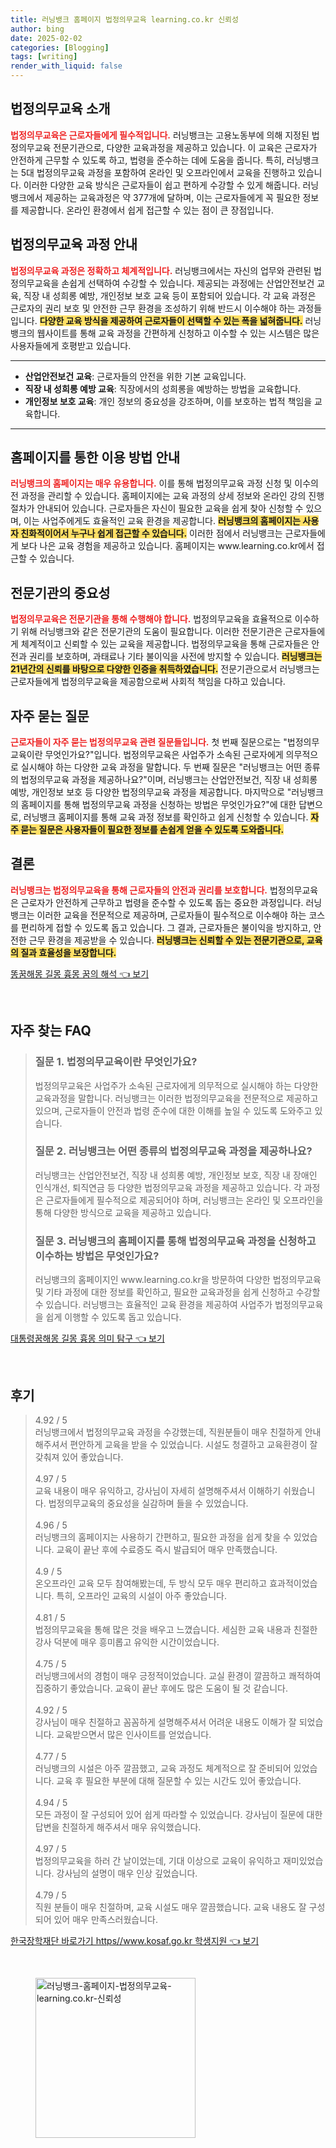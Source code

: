 ```yaml
---
title: 러닝뱅크 홈페이지 법정의무교육 learning.co.kr 신뢰성
author: bing
date: 2025-02-02
categories: [Blogging]
tags: [writing]
render_with_liquid: false
---
```



<h2 id='법정의무교육소개'>법정의무교육 소개</h2>

<p><b><span style="color: #ee2323;">법정의무교육은 근로자들에게 필수적입니다.</span></b> 러닝뱅크는 고용노동부에 의해 지정된 법정의무교육 전문기관으로, 다양한 교육과정을 제공하고 있습니다. 이 교육은 근로자가 안전하게 근무할 수 있도록 하고, 법령을 준수하는 데에 도움을 줍니다. 특히, 러닝뱅크는 5대 법정의무교육 과정을 포함하여 온라인 및 오프라인에서 교육을 진행하고 있습니다. 이러한 다양한 교육 방식은 근로자들이 쉽고 편하게 수강할 수 있게 해줍니다. 러닝뱅크에서 제공하는 교육과정은 약 377개에 달하며, 이는 근로자들에게 꼭 필요한 정보를 제공합니다. 온라인 환경에서 쉽게 접근할 수 있는 점이 큰 장점입니다.</p>

<h2 id='교육과정안내'>법정의무교육 과정 안내</h2>

<p><b><span style="color: #ee2323;">법정의무교육 과정은 정확하고 체계적입니다.</span></b> 러닝뱅크에서는 자신의 업무와 관련된 법정의무교육을 손쉽게 선택하여 수강할 수 있습니다. 제공되는 과정에는 산업안전보건 교육, 직장 내 성희롱 예방, 개인정보 보호 교육 등이 포함되어 있습니다. 각 교육 과정은 근로자의 권리 보호 및 안전한 근무 환경을 조성하기 위해 반드시 이수해야 하는 과정들입니다. <b><span style="background-color: #ffe066;">다양한 교육 방식을 제공하여 근로자들이 선택할 수 있는 폭을 넓혀줍니다.</span></b> 러닝뱅크의 웹사이트를 통해 교육 과정을 간편하게 신청하고 이수할 수 있는 시스템은 많은 사용자들에게 호평받고 있습니다.</p>

<hr />

<ul>
    <li><b>산업안전보건 교육</b>: 근로자들의 안전을 위한 기본 교육입니다.</li>
    <li><b>직장 내 성희롱 예방 교육</b>: 직장에서의 성희롱을 예방하는 방법을 교육합니다.</li>
    <li><b>개인정보 보호 교육</b>: 개인 정보의 중요성을 강조하며, 이를 보호하는 법적 책임을 교육합니다.</li>
</ul>

<hr />

<h2 id='홈페이지이용방법'>홈페이지를 통한 이용 방법 안내</h2>

<p><b><span style="color: #ee2323;">러닝뱅크의 홈페이지는 매우 유용합니다.</span></b> 이를 통해 법정의무교육 과정 신청 및 이수의 전 과정을 관리할 수 있습니다. 홈페이지에는 교육 과정의 상세 정보와 온라인 강의 진행 절차가 안내되어 있습니다. 근로자들은 자신이 필요한 교육을 쉽게 찾아 신청할 수 있으며, 이는 사업주에게도 효율적인 교육 환경을 제공합니다. <b><span style="background-color: #ffe066;">러닝뱅크의 홈페이지는 사용자 친화적이어서 누구나 쉽게 접근할 수 있습니다.</span></b> 이러한 점에서 러닝뱅크는 근로자들에게 보다 나은 교육 경험을 제공하고 있습니다. 홈페이지는 www.learning.co.kr에서 접근할 수 있습니다.</p>

<h2 id='전문기관의중요성'>전문기관의 중요성</h2>

<p><b><span style="color: #ee2323;">법정의무교육은 전문기관을 통해 수행해야 합니다.</span></b> 법정의무교육을 효율적으로 이수하기 위해 러닝뱅크와 같은 전문기관의 도움이 필요합니다. 이러한 전문기관은 근로자들에게 체계적이고 신뢰할 수 있는 교육을 제공합니다. 법정의무교육을 통해 근로자들은 안전과 권리를 보호하며, 과태료나 기타 불이익을 사전에 방지할 수 있습니다. <b><span style="background-color: #ffe066;">러닝뱅크는 21년간의 신뢰를 바탕으로 다양한 인증을 취득하였습니다.</span></b> 전문기관으로서 러닝뱅크는 근로자들에게 법정의무교육을 제공함으로써 사회적 책임을 다하고 있습니다.</p>

<h2 id='자주묻는질문'>자주 묻는 질문</h2>

<p><b><span style="color: #ee2323;">근로자들이 자주 묻는 법정의무교육 관련 질문들입니다.</span></b> 첫 번째 질문으로는 "법정의무교육이란 무엇인가요?"입니다. 법정의무교육은 사업주가 소속된 근로자에게 의무적으로 실시해야 하는 다양한 교육 과정을 말합니다. 두 번째 질문은 "러닝뱅크는 어떤 종류의 법정의무교육 과정을 제공하나요?"이며, 러닝뱅크는 산업안전보건, 직장 내 성희롱 예방, 개인정보 보호 등 다양한 법정의무교육 과정을 제공합니다. 마지막으로 "러닝뱅크의 홈페이지를 통해 법정의무교육 과정을 신청하는 방법은 무엇인가요?"에 대한 답변으로, 러닝뱅크 홈페이지를 통해 교육 과정 정보를 확인하고 쉽게 신청할 수 있습니다. <b><span style="background-color: #ffe066;">자주 묻는 질문은 사용자들이 필요한 정보를 손쉽게 얻을 수 있도록 도와줍니다.</span></b></p>

<h2 id='결론'>결론</h2>

<p><b><span style="color: #ee2323;">러닝뱅크는 법정의무교육을 통해 근로자들의 안전과 권리를 보호합니다.</span></b> 법정의무교육은 근로자가 안전하게 근무하고 법령을 준수할 수 있도록 돕는 중요한 과정입니다. 러닝뱅크는 이러한 교육을 전문적으로 제공하며, 근로자들이 필수적으로 이수해야 하는 코스를 편리하게 접할 수 있도록 돕고 있습니다. 그 결과, 근로자들은 불이익을 방지하고, 안전한 근무 환경을 제공받을 수 있습니다. <b><span style="background-color: #ffe066;">러닝뱅크는 신뢰할 수 있는 전문기관으로, 교육의 질과 효율성을 보장합니다.</span></b></p>


<p><a class="click-button" title="똥꿈해몽 길몽 흉몽 꿈의 해석" href="https://adkhouse.github.io/posts/%EB%98%A5%EA%BF%88%ED%95%B4%EB%AA%BD-%EA%B8%B8%EB%AA%BD-%ED%9D%89%EB%AA%BD-%EA%BF%88%EC%9D%98-%ED%95%B4%EC%84%9D/" rel="dofollow">똥꿈해몽 길몽 흉몽 꿈의 해석 👈 보기</a></p><br>
<h2 id='자주_찾는_FAQ'>자주 찾는 FAQ</h2>
<div itemscope="" itemtype="https://schema.org/FAQPage"> 
<blockquote> 
<div itemscope="" itemprop="mainEntity" itemtype="https://schema.org/Question"> 
<h3 itemprop="name">질문 1. 법정의무교육이란 무엇인가요?</h3> 
<div itemscope="" itemprop="acceptedAnswer" itemtype="https://schema.org/Answer"> 
<span itemprop="text"> 
<p>법정의무교육은 사업주가 소속된 근로자에게 의무적으로 실시해야 하는 다양한 교육과정을 말합니다. 러닝뱅크는 이러한 법정의무교육을 전문적으로 제공하고 있으며, 근로자들이 안전과 법령 준수에 대한 이해를 높일 수 있도록 도와주고 있습니다.</p> 
</span> 
</div> 
</div> 

<div itemscope="" itemprop="mainEntity" itemtype="https://schema.org/Question"> 
<h3 itemprop="name">질문 2. 러닝뱅크는 어떤 종류의 법정의무교육 과정을 제공하나요?</h3> 
<div itemscope="" itemprop="acceptedAnswer" itemtype="https://schema.org/Answer"> 
<span itemprop="text"> 
<p>러닝뱅크는 산업안전보건, 직장 내 성희롱 예방, 개인정보 보호, 직장 내 장애인 인식개선, 퇴직연금 등 다양한 법정의무교육 과정을 제공하고 있습니다. 각 과정은 근로자들에게 필수적으로 제공되어야 하며, 러닝뱅크는 온라인 및 오프라인을 통해 다양한 방식으로 교육을 제공하고 있습니다.</p> 
</span> 
</div> 
</div> 

<div itemscope="" itemprop="mainEntity" itemtype="https://schema.org/Question"> 
<h3 itemprop="name">질문 3. 러닝뱅크의 홈페이지를 통해 법정의무교육 과정을 신청하고 이수하는 방법은 무엇인가요?</h3> 
<div itemscope="" itemprop="acceptedAnswer" itemtype="https://schema.org/Answer"> 
<span itemprop="text"> 
<p>러닝뱅크의 홈페이지인 www.learning.co.kr을 방문하여 다양한 법정의무교육 및 기타 과정에 대한 정보를 확인하고, 필요한 교육과정을 쉽게 신청하고 수강할 수 있습니다. 러닝뱅크는 효율적인 교육 환경을 제공하여 사업주가 법정의무교육을 쉽게 이행할 수 있도록 돕고 있습니다.</p> 
</span> 
</div> 
</div> 
</blockquote> 
</div>
<p><a class="click-button" title="대통령꿈해몽 길몽 흉몽 의미 탐구" href="https://adkhouse.github.io/posts/%EB%8C%80%ED%86%B5%EB%A0%B9%EA%BF%88%ED%95%B4%EB%AA%BD-%EA%B8%B8%EB%AA%BD-%ED%9D%89%EB%AA%BD-%EC%9D%98%EB%AF%B8-%ED%83%90%EA%B5%AC/" rel="dofollow">대통령꿈해몽 길몽 흉몽 의미 탐구 👈 보기</a></p><br>
<h2 id='후기'>후기</h2>
<div itemscope itemtype="https://schema.org/Product">
  <blockquote>
  <div itemprop="review" itemscope itemtype="https://schema.org/Review">
      <div itemprop="reviewRating" itemscope itemtype="https://schema.org/Rating"> <span itemprop="ratingValue">4.92</span> / <span itemprop="bestRating">5</span> </div>
      <span itemprop="reviewBody">러닝뱅크에서 법정의무교육 과정을 수강했는데, 직원분들이 매우 친절하게 안내해주셔서 편안하게 교육을 받을 수 있었습니다. 시설도 청결하고 교육환경이 잘 갖춰져 있어 좋았습니다.</span>
  </div>
  <br>
  <div itemprop="review" itemscope itemtype="https://schema.org/Review">
      <div itemprop="reviewRating" itemscope itemtype="https://schema.org/Rating"> <span itemprop="ratingValue">4.97</span> / <span itemprop="bestRating">5</span> </div>
      <span itemprop="reviewBody">교육 내용이 매우 유익하고, 강사님이 자세히 설명해주셔서 이해하기 쉬웠습니다. 법정의무교육의 중요성을 실감하며 들을 수 있었습니다.</span>
  </div>
  <br>
  <div itemprop="review" itemscope itemtype="https://schema.org/Review">
      <div itemprop="reviewRating" itemscope itemtype="https://schema.org/Rating"> <span itemprop="ratingValue">4.96</span> / <span itemprop="bestRating">5</span> </div>
      <span itemprop="reviewBody">러닝뱅크의 홈페이지는 사용하기 간편하고, 필요한 과정을 쉽게 찾을 수 있었습니다. 교육이 끝난 후에 수료증도 즉시 발급되어 매우 만족했습니다.</span>
  </div>
  <br>
  <div itemprop="review" itemscope itemtype="https://schema.org/Review">
      <div itemprop="reviewRating" itemscope itemtype="https://schema.org/Rating"> <span itemprop="ratingValue">4.9</span> / <span itemprop="bestRating">5</span> </div>
      <span itemprop="reviewBody">온오프라인 교육 모두 참여해봤는데, 두 방식 모두 매우 편리하고 효과적이었습니다. 특히, 오프라인 교육의 시설이 아주 좋았습니다.</span>
  </div>
  <br>
  <div itemprop="review" itemscope itemtype="https://schema.org/Review">
      <div itemprop="reviewRating" itemscope itemtype="https://schema.org/Rating"> <span itemprop="ratingValue">4.81</span> / <span itemprop="bestRating">5</span> </div>
      <span itemprop="reviewBody">법정의무교육을 통해 많은 것을 배우고 느꼈습니다. 세심한 교육 내용과 친절한 강사 덕분에 매우 흥미롭고 유익한 시간이었습니다.</span>
  </div>
  <br>
  <div itemprop="review" itemscope itemtype="https://schema.org/Review">
      <div itemprop="reviewRating" itemscope itemtype="https://schema.org/Rating"> <span itemprop="ratingValue">4.75</span> / <span itemprop="bestRating">5</span> </div>
      <span itemprop="reviewBody">러닝뱅크에서의 경험이 매우 긍정적이었습니다. 교실 환경이 깔끔하고 쾌적하여 집중하기 좋았습니다. 교육이 끝난 후에도 많은 도움이 될 것 같습니다.</span>
  </div>
  <br>
  <div itemprop="review" itemscope itemtype="https://schema.org/Review">
      <div itemprop="reviewRating" itemscope itemtype="https://schema.org/Rating"> <span itemprop="ratingValue">4.92</span> / <span itemprop="bestRating">5</span> </div>
      <span itemprop="reviewBody">강사님이 매우 친절하고 꼼꼼하게 설명해주셔서 어려운 내용도 이해가 잘 되었습니다. 교육받으면서 많은 인사이트를 얻었습니다.</span>
  </div>
  <br>
  <div itemprop="review" itemscope itemtype="https://schema.org/Review">
      <div itemprop="reviewRating" itemscope itemtype="https://schema.org/Rating"> <span itemprop="ratingValue">4.77</span> / <span itemprop="bestRating">5</span> </div>
      <span itemprop="reviewBody">러닝뱅크의 시설은 아주 깔끔했고, 교육 과정도 체계적으로 잘 준비되어 있었습니다. 교육 후 필요한 부분에 대해 질문할 수 있는 시간도 있어 좋았습니다.</span>
  </div>
  <br>
  <div itemprop="review" itemscope itemtype="https://schema.org/Review">
      <div itemprop="reviewRating" itemscope itemtype="https://schema.org/Rating"> <span itemprop="ratingValue">4.94</span> / <span itemprop="bestRating">5</span> </div>
      <span itemprop="reviewBody">모든 과정이 잘 구성되어 있어 쉽게 따라할 수 있었습니다. 강사님이 질문에 대한 답변을 친절하게 해주셔서 매우 유익했습니다.</span>
  </div>
  <br>
  <div itemprop="review" itemscope itemtype="https://schema.org/Review">
      <div itemprop="reviewRating" itemscope itemtype="https://schema.org/Rating"> <span itemprop="ratingValue">4.97</span> / <span itemprop="bestRating">5</span> </div>
      <span itemprop="reviewBody">법정의무교육을 하러 간 날이었는데, 기대 이상으로 교육이 유익하고 재미있었습니다. 강사님의 설명이 매우 인상 깊었습니다.</span>
  </div>
  <br>
  <div itemprop="review" itemscope itemtype="https://schema.org/Review">
      <div itemprop="reviewRating" itemscope itemtype="https://schema.org/Rating"> <span itemprop="ratingValue">4.79</span> / <span itemprop="bestRating">5</span> </div>
      <span itemprop="reviewBody">직원 분들이 매우 친절하며, 교육 시설도 매우 깔끔했습니다. 교육 내용도 잘 구성되어 있어 매우 만족스러웠습니다.</span>
  </div>
  </blockquote>
</div>
<p><a class="click-button" title="한국장학재단 바로가기 https//www.kosaf.go.kr 학생지원" href="https://adkhouse.github.io/posts/%ED%95%9C%EA%B5%AD%EC%9E%A5%ED%95%99%EC%9E%AC%EB%8B%A8-%EB%B0%94%EB%A1%9C%EA%B0%80%EA%B8%B0-httpswww.kosaf.go.kr-%ED%95%99%EC%83%9D%EC%A7%80%EC%9B%90/" rel="dofollow">한국장학재단 바로가기 https//www.kosaf.go.kr 학생지원 👈 보기</a></p><br>
<figure class="image"><img src="https://adkhouse.github.io/assets/img/thumbnail/러닝뱅크-홈페이지-법정의무교육-learning.co.kr-신뢰성.webp" alt="러닝뱅크-홈페이지-법정의무교육-learning.co.kr-신뢰성" width="256" height="256"></figure>